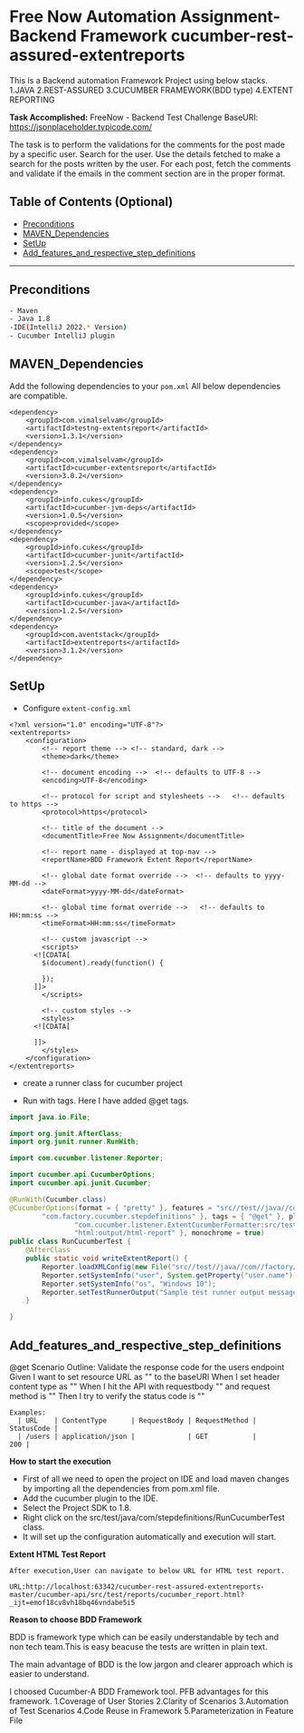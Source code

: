 # Free Now Automation Assignment-Backend Framework cucumber-rest-assured-extentreports
This is a Backend automation Framework Project using below stacks.
1.JAVA
2.REST-ASSURED
3.CUCUMBER FRAMEWORK(BDD type)
4.EXTENT REPORTING

**Task Accomplished:**
FreeNow - Backend Test Challenge
BaseURI: https://jsonplaceholder.typicode.com/

The task is to perform the validations for the comments for the post made by a specific  user. 
Search for the user.
Use the details fetched to make a search for the posts written by the user.
For each post, fetch the comments and validate if the emails in the comment  section are in the proper format.


## Table of Contents (Optional)
- [Preconditions](#Preconditions)
- [MAVEN_Dependencies](#MAVEN_Dependencies)
- [SetUp](#SetUp)
- [Add_features_and_respective_step_definitions](#Add_features_and_respective_step_definitions)
---

## Preconditions
```bash
- Maven 
- Java 1.8
-IDE(IntelliJ 2022.* Version)
- Cucumber IntelliJ plugin
```

## MAVEN_Dependencies
Add the following dependencies to your `pom.xml`
All below dependencies are compatible.

```maven
<dependency>
	<groupId>com.vimalselvam</groupId>
	<artifactId>testng-extentsreport</artifactId>
	<version>1.3.1</version>
</dependency>
<dependency>
	<groupId>com.vimalselvam</groupId>
	<artifactId>cucumber-extentsreport</artifactId>
	<version>3.0.2</version>
</dependency>
<dependency>
	<groupId>info.cukes</groupId>
	<artifactId>cucumber-jvm-deps</artifactId>
	<version>1.0.5</version>
	<scope>provided</scope>
</dependency>
<dependency>
	<groupId>info.cukes</groupId>
	<artifactId>cucumber-junit</artifactId>
	<version>1.2.5</version>
	<scope>test</scope>
</dependency>
<dependency>
	<groupId>info.cukes</groupId>
	<artifactId>cucumber-java</artifactId>
	<version>1.2.5</version>
</dependency>
<dependency>
	<groupId>com.aventstack</groupId>
	<artifactId>extentreports</artifactId>
	<version>3.1.2</version>
</dependency>
```
## SetUp
- Configure `extent-config.xml`
```
<?xml version="1.0" encoding="UTF-8"?>
<extentreports>
	<configuration>
		<!-- report theme --> <!-- standard, dark -->
		<theme>dark</theme>

		<!-- document encoding -->  <!-- defaults to UTF-8 -->
		<encoding>UTF-8</encoding>

		<!-- protocol for script and stylesheets -->   <!-- defaults to https -->
		<protocol>https</protocol>

		<!-- title of the document -->
		<documentTitle>Free Now Assignment</documentTitle>

		<!-- report name - displayed at top-nav -->
		<reportName>BDD Framework Extent Report</reportName>

		<!-- global date format override -->  <!-- defaults to yyyy-MM-dd -->
		<dateFormat>yyyy-MM-dd</dateFormat>

		<!-- global time format override -->   <!-- defaults to HH:mm:ss -->
		<timeFormat>HH:mm:ss</timeFormat>

		<!-- custom javascript -->
		<scripts>
      <![CDATA[
        $(document).ready(function() {
        
        });
      ]]>
		</scripts>

		<!-- custom styles -->
		<styles>
      <![CDATA[
        
      ]]>
		</styles>
	</configuration>
</extentreports>
```

- create a runner class for cucumber project

- Run with tags. Here I have added @get tags.

```java
import java.io.File;

import org.junit.AfterClass;
import org.junit.runner.RunWith;

import com.cucumber.listener.Reporter;

import cucumber.api.CucumberOptions;
import cucumber.api.junit.Cucumber;

@RunWith(Cucumber.class)
@CucumberOptions(format = { "pretty" }, features = "src//test//java//com//factory//cucumber//features", glue = {
		"com.factory.cucumber.stepdefinitions" }, tags = { "@get" }, plugin = {
				"com.cucumber.listener.ExtentCucumberFormatter:src/test/reports/cucumber_report.html",
				"html:output/html-report" }, monochrome = true)
public class RunCucumberTest {
	@AfterClass
	public static void writeExtentReport() {
		Reporter.loadXMLConfig(new File("src//test//java//com//factory//cucumber//configuration//extent-config.xml"));
		Reporter.setSystemInfo("user", System.getProperty("user.name"));
		Reporter.setSystemInfo("os", "Windows 10");
		Reporter.setTestRunnerOutput("Sample test runner output message");
	}

}
```
## Add_features_and_respective_step_definitions

@get
Scenario Outline: Validate the response code for the users endpoint
    Given I want to set resource URL as "<URL>" to the baseURI
    When I set header content type as "<ContentType>"
    When I hit the API with requestbody "<RequestBody>" and request method is "<RequestMethod>"
    Then I try to verify the status code is "<StatusCode>"

    Examples: 
      | URL    | ContentType      | RequestBody | RequestMethod | StatusCode |
      | /users | application/json |             | GET           |        200 |


**How to start the execution**
- First of all we need to open the project on IDE and load maven changes by importing all the dependencies 
from pom.xml file.
- Add the cucumber plugin to the IDE.
- Select the Project SDK to 1.8.
- Right click on the src/test/java/com/stepdefinitions/RunCucumberTest class.
- It will set up the configuration automatically and execution will start.

   

**Extent HTML Test Report**
	
	After execution,User can navigate to below URL for HTML test report.
	
	URL:http://localhost:63342/cucumber-rest-assured-extentreports-master/cucumber-api/src/test/reports/cucumber_report.html?_ijt=emof18cv8vh18bq46vndabe5i5
	

**Reason to choose BDD Framework**
	
BDD is framework type which can be easily understandable by tech and non tech team.This is easy beacuse the tests are 
written in plain text.

The main advantage of BDD is the low jargon and clearer approach which is easier to understand.

I choosed Cucumber-A BDD Framework tool.
PFB advantages for this framework.
1.Coverage of User Stories
2.Clarity of Scenarios
3.Automation of Test Scenarios
4.Code Reuse in Framework
5.Parameterization in Feature File


